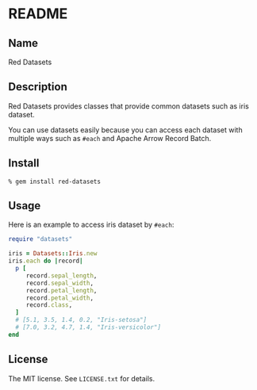 # README

## Name

Red Datasets

## Description

Red Datasets provides classes that provide common datasets such as iris dataset.

You can use datasets easily because you can access each dataset with multiple ways such as `#each` and Apache Arrow Record Batch.

## Install

```console
% gem install red-datasets
```

## Usage

Here is an example to access iris dataset by `#each`:

```ruby
require "datasets"

iris = Datasets::Iris.new
iris.each do |record|
  p [
     record.sepal_length,
     record.sepal_width,
     record.petal_length,
     record.petal_width,
     record.class,
  ]
  # [5.1, 3.5, 1.4, 0.2, "Iris-setosa"]
  # [7.0, 3.2, 4.7, 1.4, "Iris-versicolor"]
end
```

## License

The MIT license. See `LICENSE.txt` for details.
